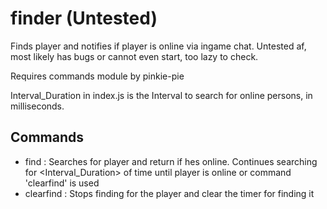 # finder (Untested)
Finds player and notifies if player is online via ingame chat. Untested af, most likely has bugs or cannot even start, too lazy to check.

Requires commands module by pinkie-pie

Interval_Duration in index.js is the Interval to search for online persons, in milliseconds.

## Commands
- find <playername>: Searches for player and return if hes online. Continues searching for <Interval_Duration> of time until player is online or command 'clearfind' is used
- clearfind <playername> : Stops finding for the player and clear the timer for finding it
